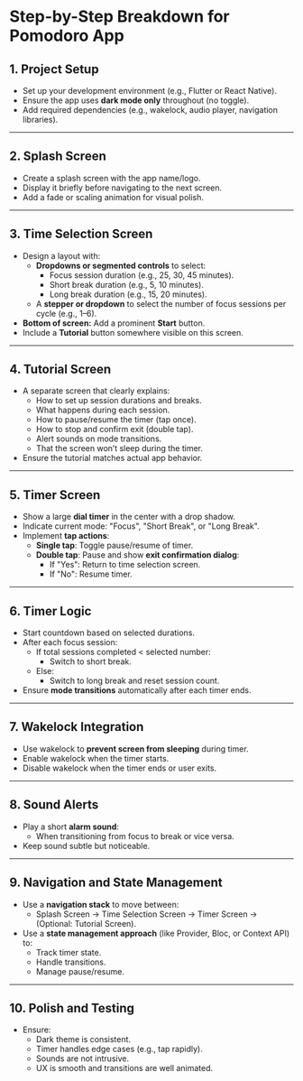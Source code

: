 # Step-by-Step Breakdown for Pomodoro App

## 1. **Project Setup**

- Set up your development environment (e.g., Flutter or React Native).
- Ensure the app uses **dark mode only** throughout (no toggle).
- Add required dependencies (e.g., wakelock, audio player, navigation libraries).

---

## 2. **Splash Screen**

- Create a splash screen with the app name/logo.
- Display it briefly before navigating to the next screen.
- Add a fade or scaling animation for visual polish.

---

## 3. **Time Selection Screen**

- Design a layout with:
  - **Dropdowns or segmented controls** to select:
    - Focus session duration (e.g., 25, 30, 45 minutes).
    - Short break duration (e.g., 5, 10 minutes).
    - Long break duration (e.g., 15, 20 minutes).
  - A **stepper or dropdown** to select the number of focus sessions per cycle (e.g., 1–6).
- **Bottom of screen:** Add a prominent **Start** button.
- Include a **Tutorial** button somewhere visible on this screen.

---

## 4. **Tutorial Screen**

- A separate screen that clearly explains:
  - How to set up session durations and breaks.
  - What happens during each session.
  - How to pause/resume the timer (tap once).
  - How to stop and confirm exit (double tap).
  - Alert sounds on mode transitions.
  - That the screen won’t sleep during the timer.
- Ensure the tutorial matches actual app behavior.

---

## 5. **Timer Screen**

- Show a large **dial timer** in the center with a drop shadow.
- Indicate current mode: "Focus", "Short Break", or "Long Break".
- Implement **tap actions**:
  - **Single tap**: Toggle pause/resume of timer.
  - **Double tap**: Pause and show **exit confirmation dialog**:
    - If "Yes": Return to time selection screen.
    - If "No": Resume timer.

---

## 6. **Timer Logic**

- Start countdown based on selected durations.
- After each focus session:
  - If total sessions completed < selected number:
    - Switch to short break.
  - Else:
    - Switch to long break and reset session count.
- Ensure **mode transitions** automatically after each timer ends.

---

## 7. **Wakelock Integration**

- Use wakelock to **prevent screen from sleeping** during timer.
- Enable wakelock when the timer starts.
- Disable wakelock when the timer ends or user exits.

---

## 8. **Sound Alerts**

- Play a short **alarm sound**:
  - When transitioning from focus to break or vice versa.
- Keep sound subtle but noticeable.

---

## 9. **Navigation and State Management**

- Use a **navigation stack** to move between:
  - Splash Screen → Time Selection Screen → Timer Screen → (Optional: Tutorial Screen).
- Use a **state management approach** (like Provider, Bloc, or Context API) to:
  - Track timer state.
  - Handle transitions.
  - Manage pause/resume.

---

## 10. **Polish and Testing**

- Ensure:
  - Dark theme is consistent.
  - Timer handles edge cases (e.g., tap rapidly).
  - Sounds are not intrusive.
  - UX is smooth and transitions are well animated.
